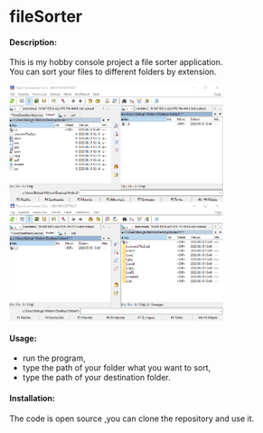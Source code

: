 # fileSorter
#### Description:

This is my hobby console project a file sorter application.  
You can sort your files to different folders by extension.  

<img src="imgs/folder1-2.png" width=75% height=75%>
  
#### Usage:  
* run the program,  
* type the path of your folder what you want to sort,  
* type the path of your destination folder.
  
#### Installation:  
The code is open source ,you can clone the repository and use it. 
